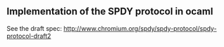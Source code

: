 Implementation of the SPDY protocol in ocaml
--------------------------------------------

See the draft spec: http://www.chromium.org/spdy/spdy-protocol/spdy-protocol-draft2
